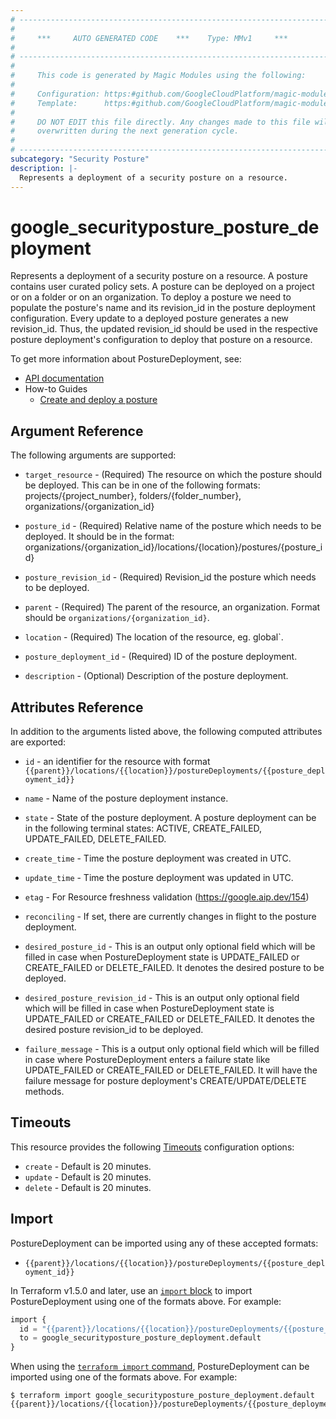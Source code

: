 ```yaml
---
# ----------------------------------------------------------------------------
#
#     ***     AUTO GENERATED CODE    ***    Type: MMv1     ***
#
# ----------------------------------------------------------------------------
#
#     This code is generated by Magic Modules using the following:
#
#     Configuration: https:#github.com/GoogleCloudPlatform/magic-modules/tree/main/mmv1/products/securityposture/PostureDeployment.yaml
#     Template:      https:#github.com/GoogleCloudPlatform/magic-modules/tree/main/mmv1/templates/terraform/resource.html.markdown.tmpl
#
#     DO NOT EDIT this file directly. Any changes made to this file will be
#     overwritten during the next generation cycle.
#
# ----------------------------------------------------------------------------
subcategory: "Security Posture"
description: |-
  Represents a deployment of a security posture on a resource.
---
```


# google_securityposture_posture_deployment

Represents a deployment of a security posture on a resource. A posture contains user curated policy sets. A posture can
be deployed on a project or on a folder or on an organization. To deploy a posture we need to populate the posture's name
and its revision_id in the posture deployment configuration. Every update to a deployed posture generates a new revision_id.
Thus, the updated revision_id should be used in the respective posture deployment's configuration to deploy that posture
on a resource.


To get more information about PostureDeployment, see:

* [API documentation](https://cloud.google.com/security-command-center/docs/reference/securityposture/rest/v1/organizations.locations.postureDeployments)
* How-to Guides
    * [Create and deploy a posture](https://cloud.google.com/security-command-center/docs/how-to-use-security-posture)

## Argument Reference

The following arguments are supported:


* `target_resource` -
  (Required)
  The resource on which the posture should be deployed. This can be in one of the following formats:
  projects/{project_number},
  folders/{folder_number},
  organizations/{organization_id}

* `posture_id` -
  (Required)
  Relative name of the posture which needs to be deployed. It should be in the format:
    organizations/{organization_id}/locations/{location}/postures/{posture_id}

* `posture_revision_id` -
  (Required)
  Revision_id the posture which needs to be deployed.

* `parent` -
  (Required)
  The parent of the resource, an organization. Format should be `organizations/{organization_id}`.

* `location` -
  (Required)
  The location of the resource, eg. global`.

* `posture_deployment_id` -
  (Required)
  ID of the posture deployment.


* `description` -
  (Optional)
  Description of the posture deployment.



## Attributes Reference

In addition to the arguments listed above, the following computed attributes are exported:

* `id` - an identifier for the resource with format `{{parent}}/locations/{{location}}/postureDeployments/{{posture_deployment_id}}`

* `name` -
  Name of the posture deployment instance.

* `state` -
  State of the posture deployment. A posture deployment can be in the following terminal states:
  ACTIVE, CREATE_FAILED, UPDATE_FAILED, DELETE_FAILED.

* `create_time` -
  Time the posture deployment was created in UTC.

* `update_time` -
  Time the posture deployment was updated in UTC.

* `etag` -
  For Resource freshness validation (https://google.aip.dev/154)

* `reconciling` -
  If set, there are currently changes in flight to the posture deployment.

* `desired_posture_id` -
  This is an output only optional field which will be filled in case when
  PostureDeployment state is UPDATE_FAILED or CREATE_FAILED or DELETE_FAILED.
  It denotes the desired posture to be deployed.

* `desired_posture_revision_id` -
  This is an output only optional field which will be filled in case when
  PostureDeployment state is UPDATE_FAILED or CREATE_FAILED or DELETE_FAILED.
  It denotes the desired posture revision_id to be deployed.

* `failure_message` -
  This is a output only optional field which will be filled in case where
  PostureDeployment enters a failure state like UPDATE_FAILED or
  CREATE_FAILED or DELETE_FAILED. It will have the failure message for posture deployment's
  CREATE/UPDATE/DELETE methods.


## Timeouts

This resource provides the following
[Timeouts](https://developer.hashicorp.com/terraform/plugin/sdkv2/resources/retries-and-customizable-timeouts) configuration options:

- `create` - Default is 20 minutes.
- `update` - Default is 20 minutes.
- `delete` - Default is 20 minutes.

## Import


PostureDeployment can be imported using any of these accepted formats:

* `{{parent}}/locations/{{location}}/postureDeployments/{{posture_deployment_id}}`


In Terraform v1.5.0 and later, use an [`import` block](https://developer.hashicorp.com/terraform/language/import) to import PostureDeployment using one of the formats above. For example:

```tf
import {
  id = "{{parent}}/locations/{{location}}/postureDeployments/{{posture_deployment_id}}"
  to = google_securityposture_posture_deployment.default
}
```

When using the [`terraform import` command](https://developer.hashicorp.com/terraform/cli/commands/import), PostureDeployment can be imported using one of the formats above. For example:

```
$ terraform import google_securityposture_posture_deployment.default {{parent}}/locations/{{location}}/postureDeployments/{{posture_deployment_id}}
```
